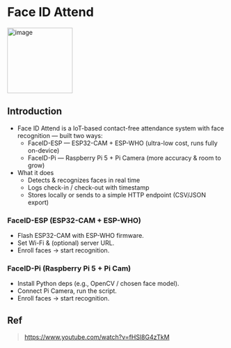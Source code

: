 # Face ID Attend
<img width="150" alt="image" src="https://github.com/user-attachments/assets/0f3917de-76d2-441e-b777-fd996f000896">

## Introduction
- Face ID Attend is a IoT-based contact-free attendance system with face recognition — built two ways:
  + FaceID-ESP — ESP32-CAM + ESP-WHO (ultra-low cost, runs fully on-device)
  + FaceID-Pi — Raspberry Pi 5 + Pi Camera (more accuracy & room to grow)
- What it does
  + Detects & recognizes faces in real time
  + Logs check-in / check-out with timestamp
  + Stores locally or sends to a simple HTTP endpoint (CSV/JSON export)

### FaceID-ESP (ESP32-CAM + ESP-WHO)
- Flash ESP32-CAM with ESP-WHO firmware.
- Set Wi-Fi & (optional) server URL.
- Enroll faces → start recognition.

### FaceID-Pi (Raspberry Pi 5 + Pi Cam)
- Install Python deps (e.g., OpenCV / chosen face model).
- Connect Pi Camera, run the script.
- Enroll faces → start recognition.

## Ref
> https://www.youtube.com/watch?v=fHSl8G4zTkM

